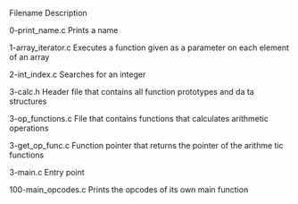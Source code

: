 Filename	        Description

0-print_name.c	        Prints a name

1-array_iterator.c	Executes a function given as a parameter on each element                        of an array

2-int_index.c	        Searches for an integer

3-calc.h                Header file that contains all function prototypes and da                        ta structures

3-op_functions.c	File that contains functions that calculates arithmetic                         operations

3-get_op_func.c	        Function pointer that returns the pointer of the arithme                        tic functions

3-main.c	        Entry point

100-main_opcodes.c	Prints the opcodes of its own main function

